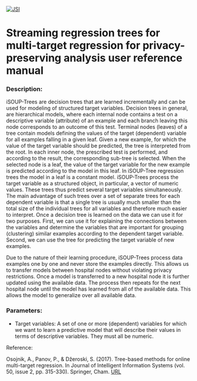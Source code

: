 [![JSI](https://img.shields.io/badge/JSI-KT-AF4C64.svg)](http://kt.ijs.si/)

# Streaming regression trees for multi-target regression for privacy-preserving analysis user reference manual

### Description:

iSOUP-Trees are decision trees that are learned incrementally and can be used for modeling of structured target variables. Decision trees in general, are hierarchical models, where each internal node contains a test on a descriptive variable (attribute) of an example and each branch leaving this node corresponds to an outcome of this test. Terminal nodes (leaves) of a tree contain models defining the values of the target (dependent) variable for all examples falling in a given leaf. Given a new example, for which the value of the target variable should be predicted, the tree is interpreted from the root. In each inner node, the prescribed test is performed, and according to the result, the corresponding sub-tree is selected. When the selected node is a leaf, the value of the target variable for the new example is predicted according to the model in this leaf. In iSOUP-Tree regression trees the model in a leaf is a constant model. iSOUP-Trees process the target variable as a structured object, in particular, a vector of numeric values. These trees thus predict several target variables simultaneously. The main advantage of such trees over a set of separate trees for each dependent variable is that a single tree is usually much smaller than the total size of the individual trees for all variables and therefore much easier to interpret. Once a decision tree is learned on the data we can use it for two purposes. First, we can use it for explaining the connections between the variables and determine the variables that are important for grouping (clustering) similar examples according to the dependent target variable. Second, we can use the tree for predicting the target variable of new examples.

Due to the nature of their learning procedure, iSOUP-Trees process data examples one by one and never store the examples directly. This allows us to transfer models between hospital nodes without violating privacy restrictions. Once a model is transferred to a new hospital node it is further updated using the available data. The process then repeats for the next hospital node until the model has learned from all of the available data. This allows the model to generalize over all available data.

### Parameters:

* Target variables: A set of one or more (dependent) variables for which we want to learn a predictive model that will describe their values in terms of descriptive variables. They must all be numeric.

Reference:

Osojnik, A., Panov, P., & Džeroski, S. (2017). Tree-based methods for online multi-target regression. In Journal of Intelligent Information Systems (vol. 50, issue 2, pp. 315-330). Springer, Cham. [URL](https://link.springer.com/article/10.1007/s10844-017-0462-7)
